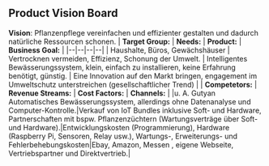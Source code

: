 ## Product Vision Board
**Vision**: Pflanzenpflege vereinfachen und effizienter gestalten und dadurch natürliche Ressourcen schonen.
| **Target Group:** | **Needs:** | **Product:** | **Business Goal:** |
|--|--|--|--|
| Haushalte, Büros, Gewächshäuser | Vertrocknen vermeiden, Effizienz, Schonung der Umwelt. | Intelligentes Bewässerungssystem, klein, einfach zu installieren, keine Erfahrung benötigt,  günstig. | Eine Innovation auf den Markt bringen, engagement im Umweltschutz unterstreichen (gesellschaftlicher Trend) |
| **Competetors:** | **Revenue Streams:** | **Cost  Factors:** | **Channels:** |
|u. A. Gutyan Automatisches Bewässerungssystem, allerdings ohne Datenanalyse und Computer-Kontrolle.|Verkauf von IoT Bundles inklusive Soft- und Hardware, Partnerschaften mit bspw. Pflanzenzüchtern (Wartungsverträge über Soft- und Hardware).|Entwicklungskosten (Programmierung), Hardware (Raspberry Pi, Sensoren, Relay usw.), Wartungs-, Erweiterungs- und Fehlerbehebungskosten|Ebay, Amazon, Messen , eigene Webseite, Vertriebspartner und Direktvertrieb.|
